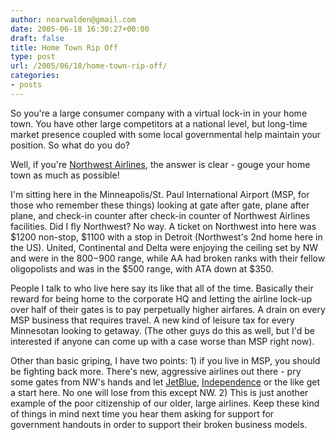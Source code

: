 ```yaml
---
author: nearwalden@gmail.com
date: 2005-06-18 16:30:27+00:00
draft: false
title: Home Town Rip Off
type: post
url: /2005/06/18/home-town-rip-off/
categories:
- posts
---
```


So you're a large consumer company with a virtual lock-in in your home town.  You have other large competitors at a national level, but long-time market presence coupled with some local governmental help maintain your position.  So what do you do?  





Well, if you're [Northwest Airlines](//www.nwa.com/"), the answer is clear - gouge your home town as much as possible!  





I'm sitting here in the Minneapolis/St. Paul International Airport (MSP, for those who remember these things) looking at gate after gate, plane after plane, and check-in counter after check-in counter of Northwest Airlines facilities.  Did I fly Northwest?  No way.  A ticket on Northwest into here was $1200 non-stop, $1100 with a stop in Detroit (Northwest's 2nd home here in the US).  United, Continental and Delta were enjoying the ceiling set by NW and were in the $800-$900 range, while AA had broken ranks with their fellow oligopolists and was in the $500 range, with ATA down at $350.  





People I talk to who live here say its like that all of the time.  Basically their reward for being home to the corporate HQ and letting the airline lock-up over half of their gates is to pay perpetually higher airfares.  A drain on every MSP business that requires travel.  A new kind of leisure tax for every Minnesotan looking to getaway.  (The other guys do this as well, but I'd be interested if anyone can come up with a case worse than MSP right now).





Other than basic griping, I have two points:  1) if you live in MSP, you should be fighting back more.  There's new, aggressive airlines out there - pry some gates from NW's hands and let [JetBlue](//www.jetblue.com"), [Independence](//www.flyi.com") or the like get a start here.  No one will lose from this except NW.  2)  This is just another example of the poor citizenship of our older, large airlines.  Keep these kind of things in mind next time you hear them asking for support for government handouts in order to support their broken business models.



